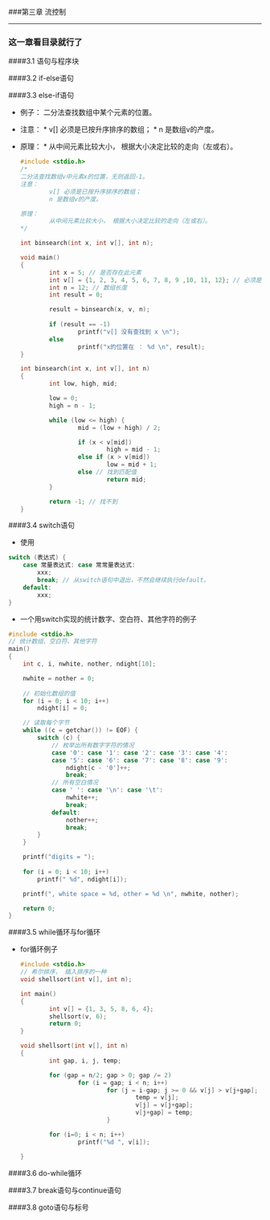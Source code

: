 ###第三章 流控制
***

### 这一章看目录就行了

####3.1 语句与程序块

####3.2 if-else语句

####3.3 else-if语句
* 例子： 二分法查找数组中某个元素的位置。
* 注意：
		* v[] 必须是已按升序排序的数组；
		* n 是数组v的产度。

* 原理：
		* 从中间元素比较大小， 根据大小决定比较的走向（左或右）。
			
	```c
	#include <stdio.h>
	/*
	二分法查找数组v中元素x的位置，无则返回-1。
	注意：
			v[] 必须是已按升序排序的数组；
			n 是数组v的产度。
	
	原理：
			从中间元素比较大小， 根据大小决定比较的走向（左或右）。
	*/
	
	int binsearch(int x, int v[], int n);
	
	void main()
	{
			int x = 5; // 是否存在此元素
			int v[] = {1, 2, 3, 4, 5, 6, 7, 8, 9 ,10, 11, 12}; // 必须是已排序的数组
			int n = 12; // 数组长度
			int result = 0;
	
			result = binsearch(x, v, n);
			
			if (result == -1) 
					printf("v[] 没有查找到 x \n");
			else 
					printf("x的位置在 ： %d \n", result);
	}
	
	int binsearch(int x, int v[], int n)
	{
			int low, high, mid;
	
			low = 0;
			high = n - 1;
	
			while (low <= high) {
					mid = (low + high) / 2;
	
					if (x < v[mid]) 
							high = mid - 1;
					else if (x > v[mid])
							low = mid + 1;
					else // 找到匹配值
							return mid;
			}
	
			return -1; // 找不到
	}
	```
	
	
####3.4 switch语句
* 使用
```c
switch (表达式) {
	case 常量表达式: case 常常量表达式:
		xxx;
		break; // 从switch语句中退出，不然会继续执行default。
	default:
		xxx;
}
```
* 一个用switch实现的统计数字、空白符、其他字符的例子
```c
#include <stdio.h>
// 统计数组、空白符、其他字符
main()
{
    int c, i, nwhite, nother, ndight[10];

    nwhite = nother = 0;
    
    // 初始化数组的值
    for (i = 0; i < 10; i++)
        ndight[i] = 0;

    // 读取每个字节
    while ((c = getchar()) != EOF) {
        switch (c) {
            // 枚举出所有数字字符的情况
            case '0': case '1': case '2': case '3': case '4':
            case '5': case '6': case '7': case '8': case '9':
                ndight[c - '0']++;
                break;
            // 所有空白情况
            case ' ': case '\n': case '\t':
                nwhite++;
                break;
            default:
                nother++;
                break;
        }
    }

    printf("digits = ");
    
    for (i = 0; i < 10; i++)
        printf(" %d", ndight[i]);

    printf(", white space = %d, other = %d \n", nwhite, nother);

    return 0;
}
```

####3.5 while循环与for循环

* for循环例子  
	```c
	#include <stdio.h>
	// 希尔排序， 插入排序的一种
	void shellsort(int v[], int n);
	
	int main()
	{
			int v[] = {1, 3, 5, 8, 6, 4};
			shellsort(v, 6);
			return 0;
	}
	
	void shellsort(int v[], int n)      
	{
			int gap, i, j, temp;
	
			for (gap = n/2; gap > 0; gap /= 2)
					for (i = gap; i < n; i++)
							for (j = i-gap; j >= 0 && v[j] > v[j+gap]; j -= gap) {
									temp = v[j];
									v[j] = v[j+gap];    
									v[j+gap] = temp;
							}
	
			for (i=0; i < n; i++)
					printf("%d ", v[i]);
	
	}
	```


####3.6 do-while循环



####3.7 break语句与continue语句



####3.8 goto语句与标号



